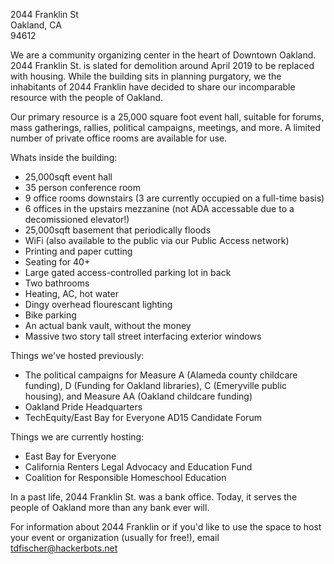 2044 Franklin St  
Oakland, CA  
94612  

We are a community organizing center in the heart of Downtown Oakland. 2044
Franklin St. is slated for demolition around April 2019 to be replaced with
housing. While the building sits in planning purgatory, we the inhabitants of
2044 Franklin have decided to share our incomparable resource with the people of
Oakland.

Our primary resource is a 25,000 square foot event hall, suitable for forums,
mass gatherings, rallies, political campaigns, meetings, and more. A limited
number of private office rooms are available for use.

Whats inside the building:

* 25,000sqft event hall
* 35 person conference room
* 9 office rooms downstairs (3 are currently occupied on a full-time basis)
* 6 offices in the upstairs mezzanine (not ADA accessable due to a decomissioned
  elevator!)
* 25,000sqft basement that periodically floods
* WiFi (also available to the public via our Public Access network)
* Printing and paper cutting
* Seating for 40+
* Large gated access-controlled parking lot in back
* Two bathrooms
* Heating, AC, hot water
* Dingy overhead flourescant lighting
* Bike parking
* An actual bank vault, without the money
* Massive two story tall street interfacing exterior windows

Things we've hosted previously:

* The political campaigns for Measure A (Alameda county childcare funding), D (Funding for Oakland libraries), C (Emeryville public housing), and Measure AA (Oakland childcare funding)
* Oakland Pride Headquarters
* TechEquity/East Bay for Everyone AD15 Candidate Forum

Things we are currently hosting:

* East Bay for Everyone
* California Renters Legal Advocacy and Education Fund
* Coalition for Responsible Homeschool Education

In a past life, 2044 Franklin St. was a bank office. Today, it serves the people
of Oakland more than any bank ever will.

For information about 2044 Franklin or if you'd like to use the space to host
your event or organization (usually for free!), email tdfischer@hackerbots.net
